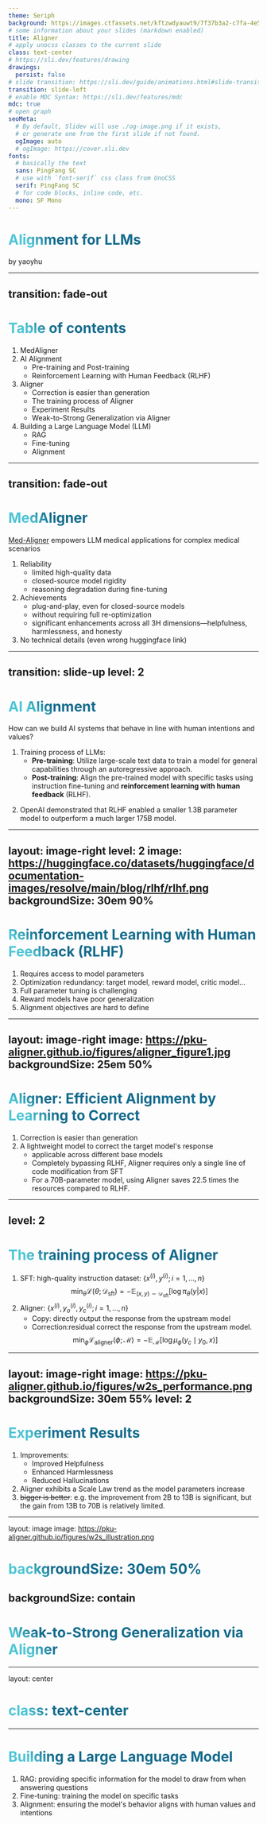 ```yaml
---
theme: Seriph
background: https://images.ctfassets.net/kftzwdyauwt9/7f37b3a2-c7fa-4e5d-85517bd29a33/cc8ca2aa652e9edc6e724977f64b2c64/SuperAlignmentBlog_Artwork_Transparent.png?w=3840&q=90&fm=webp
# some information about your slides (markdown enabled)
title: Aligner
# apply unocss classes to the current slide
class: text-center
# https://sli.dev/features/drawing
drawings:
  persist: false
# slide transition: https://sli.dev/guide/animations.html#slide-transitions
transition: slide-left
# enable MDC Syntax: https://sli.dev/features/mdc
mdc: true
# open graph
seoMeta:
  # By default, Slidev will use ./og-image.png if it exists,
  # or generate one from the first slide if not found.
  ogImage: auto
  # ogImage: https://cover.sli.dev
fonts:
  # basically the text
  sans: PingFang SC
  # use with `font-serif` css class from UnoCSS
  serif: PingFang SC
  # for code blocks, inline code, etc.
  mono: SF Mono
---
```


# Alignment for LLMs
by yaoyhu
<!-- Thanks to [Jiaming Ji](https://github.com/zmsn-2077) -->

<!-- <div @click="$slidev.nav.next" class="mt-12 py-1" hover:bg="white op-10">
  Press Space for next page <carbon:arrow-right />
</div> -->

<div class="abs-br m-6 text-xl">
  <a href="https://github.com/yaoyhu/slides" target="_blank" class="slidev-icon-btn">
    <carbon:logo-github />
  </a>
</div>

<!--
The last comment block of each slide will be treated as slide notes. It will be visible and editable in Presenter Mode along with the slide. [Read more in the docs](https://sli.dev/guide/syntax.html#notes)
-->

---
transition: fade-out
---

# Table of contents

1. MedAligner
2. AI Alignment
   - Pre-training and Post-training
   - Reinforcement Learning with Human Feedback (RLHF)
3. Aligner
   - Correction is easier than generation
   - The training process of Aligner
   - Experiment Results
   - Weak-to-Strong Generalization via Aligner
4. Building a Large Language Model (LLM)
   - RAG
   - Fine-tuning
   - Alignment

---
transition: fade-out
---

# MedAligner

[Med-Aligner](https://www.sciencedirect.com/science/article/pii/S266667582500205X) empowers LLM medical applications for complex medical scenarios

1. Reliability
   - limited high-quality data
   - closed-source model rigidity
   - reasoning degradation during fine-tuning
2. Achievements
   - plug-and-play, even for closed-source models
   - without requiring full re-optimization
   - significant enhancements across all 3H dimensions—helpfulness, harmlessness, and honesty
3. No technical details (even wrong huggingface link)

<!--
You can have `style` tag in markdown to override the style for the current page.
Learn more: https://sli.dev/features/slide-scope-style
-->

<style>
h1 {
  background-color: #2B90B6;
  background-image: linear-gradient(45deg, #4EC5D4 10%, #146b8c 20%);
  background-size: 100%;
  -webkit-background-clip: text;
  -moz-background-clip: text;
  -webkit-text-fill-color: transparent;
  -moz-text-fill-color: transparent;
}
</style>

<!--
Here is another comment.
-->

---
transition: slide-up
level: 2
---

# AI Alignment

How can we build AI systems that behave in line with human intentions and values?

1. Training process of LLMs:
   - **Pre-training**: Utilize large-scale text data to train a model for general capabilities through an autoregressive approach.
   - **Post-training**: Align the pre-trained model with specific tasks using instruction fine-tuning and **reinforcement learning with human feedback** (RLHF).

<!--
通用扩写能力：给定一个上文，自回归下文扩写
-->

2. OpenAI demonstrated that RLHF enabled a smaller 1.3B parameter model to outperform a much larger 175B model.

---
layout: image-right
level: 2
image: https://huggingface.co/datasets/huggingface/documentation-images/resolve/main/blog/rlhf/rlhf.png
backgroundSize: 30em 90%
---

# Reinforcement Learning with Human Feedback ([RLHF](https://huggingface.co/blog/zh/rlhf))

1. Requires access to model parameters
2. Optimization redundancy: target model, reward model, critic model...
3. Full parameter tuning is challenging
4. Reward models have poor generalization
5. Alignment objectives are hard to define

<!--
1. Step 1. 预训练语言模型训：具备问答能力
2. Step 2. 训练奖励模型：通过人类反馈进行优化
3. Step 3. 用强化学习微调：PPO
-->

---
layout: image-right
image: https://pku-aligner.github.io/figures/aligner_figure1.jpg
backgroundSize: 25em 50%
---

# Aligner: Efficient Alignment by Learning to Correct

1. Correction is easier than generation 
2. A lightweight model to correct the target model's response
   - applicable across different base models
   - Completely bypassing RLHF, Aligner requires only a single line of code modification from SFT
   - For a 70B-parameter model, using Aligner saves 22.5 times the resources compared to RLHF.

<!-- 2.  -->


---
level: 2
---

# The training process of Aligner

1. SFT: high-quality instruction dataset: $\{x^{(i)}, y^{(i)}; i = 1, \dots, n\}$
$$
\min_{\theta} \mathcal{L}(\theta; \mathcal{D}_{\text{sft}}) = -\mathbb{E}_{(x,y) \sim \mathcal{D}_{\text{sft}}} [ \log \pi_{\theta}(y|x) ]
$$
2. Aligner: $\{x^{(i)}, y_o^{(i)}, y_c^{(i)}; i = 1, \dots, n\}$
   - Copy: directly output the response from the upstream model
   - Correction:residual correct the response from the upstream model.
$$
\min_{\phi} \mathcal{L}_{\text{aligner}}(\phi; \mathcal{M}) = -\mathbb{E}_{\mathcal{M}}[ \log \mu_{\phi}(y_c \mid y_0, x) ]
$$

<!--
1. 让模型预测的答案 y 与数据集中的标准答案越接近越好
-->

---
layout: image-right
image: https://pku-aligner.github.io/figures/w2s_performance.png
backgroundSize: 30em 55%
level: 2
---

# Experiment Results
1. Improvements:
   - Improved Helpfulness
   - Enhanced Harmlessness
   - Reduced Hallucinations
2. Aligner exhibits a Scale Law trend as the model parameters increase
3. ~~bigger is better~~: e.g. the improvement from 2B to 13B is significant, but the gain from 13B to 70B is relatively limited.

---
layout: image
image: https://pku-aligner.github.io/figures/w2s_illustration.png
# backgroundSize: 30em 50%
backgroundSize: contain
---

# [Weak-to-Strong Generalization](https://openai.com/index/weak-to-strong-generalization/) via Aligner

<!-- > If I have seen further it is by standing on the shoulders of giants. (Isaac Newton) -->

---
layout: center
# class: text-center
---

# Building a Large Language Model

1. RAG: providing specific information for the model to draw from when answering questions
2. Fine-tuning: training the model on specific tasks
3. Alignment: ensuring the model's behavior aligns with human values and intentions


<!-- <PoweredBySlidev mt-10 /> -->
